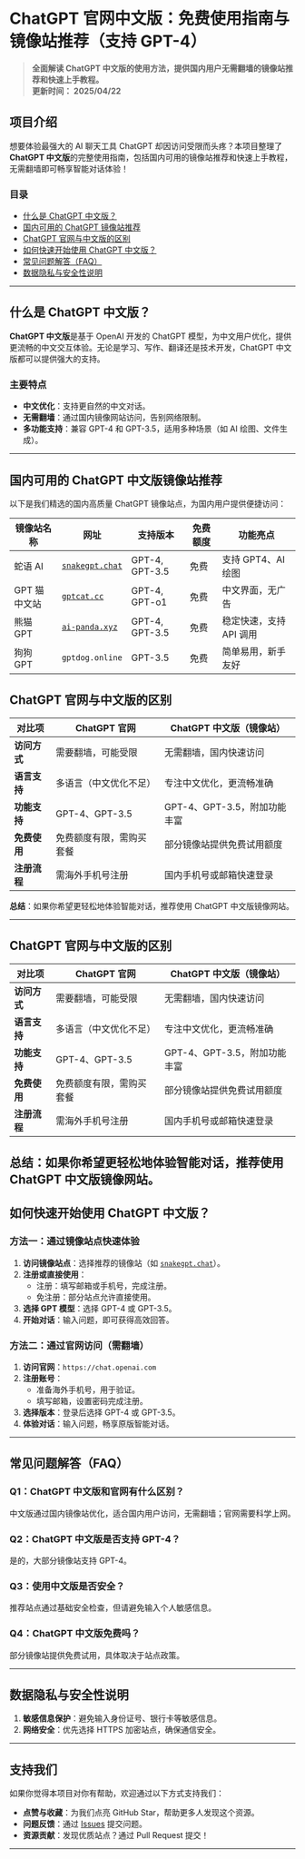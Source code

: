 # ChatGPT 官网中文版：免费使用指南与镜像站推荐（支持 GPT-4）

> **全面解读 ChatGPT 中文版的使用方法，提供国内用户无需翻墙的镜像站推荐和快速上手教程。**   
> **更新时间： 2025/04/22**   

## 项目介绍
想要体验最强大的 AI 聊天工具 ChatGPT 却因访问受限而头疼？本项目整理了 **ChatGPT 中文版**的完整使用指南，包括国内可用的镜像站推荐和快速上手教程，无需翻墙即可畅享智能对话体验！

### **目录**

- [什么是 ChatGPT 中文版？](#什么是-chatgpt-中文版)
- [国内可用的 ChatGPT 镜像站推荐](#国内可用的-chatgpt-中文版镜像站推荐)
- [ChatGPT 官网与中文版的区别](#chatgpt-官网与中文版的区别)
- [如何快速开始使用 ChatGPT 中文版？](#如何快速开始使用-chatgpt-中文版)
- [常见问题解答（FAQ）](#常见问题解答faq)
- [数据隐私与安全性说明](#数据隐私与安全性说明)


---

## 什么是 ChatGPT 中文版？
**ChatGPT 中文版**是基于 OpenAI 开发的 ChatGPT 模型，为中文用户优化，提供更流畅的中文交互体验。无论是学习、写作、翻译还是技术开发，ChatGPT 中文版都可以提供强大的支持。

### **主要特点**
- **中文优化**：支持更自然的中文对话。
- **无需翻墙**：通过国内镜像网站访问，告别网络限制。
- **多功能支持**：兼容 GPT-4 和 GPT-3.5，适用多种场景（如 AI 绘图、文件生成）。

---

## 国内可用的 ChatGPT 中文版镜像站推荐
以下是我们精选的国内高质量 ChatGPT 镜像站点，为国内用户提供便捷访问：

| 镜像站名称       | 网址                  | 支持版本            | 免费额度    | 功能亮点                   |
|----------------|---------------------|-----------------|---------|------------------------|
| 蛇语 AI       | [`snakegpt.chat`](https://snakegpt.chat)    | GPT-4, GPT-3.5 | 免费     | 支持 GPT4、AI 绘图       |
| GPT 猫中文站   | [`gptcat.cc`](https://gptcat.cc/)       | GPT-4, GPT-o1 | 免费     | 中文界面，无广告           |
| 熊猫 GPT       | [`ai-panda.xyz`](https://ai-panda.xyz/login?invite_code=34137c47)    | GPT-4, GPT-3.5 | 免费     | 稳定快速，支持 API 调用     |
| 狗狗 GPT       | `gptdog.online`   | GPT-3.5        | 免费     | 简单易用，新手友好         |
## ChatGPT 官网与中文版的区别

| 对比项             | ChatGPT 官网               | ChatGPT 中文版（镜像站）      |
|------------------|------------------------|-------------------------|
| **访问方式**       | 需要翻墙，可能受限         | 无需翻墙，国内快速访问        |
| **语言支持**       | 多语言（中文优化不足）       | 专注中文优化，更流畅准确        |
| **功能支持**       | GPT-4、GPT-3.5           | GPT-4、GPT-3.5，附加功能丰富   |
| **免费使用**       | 免费额度有限，需购买套餐      | 部分镜像站提供免费试用额度      |
| **注册流程**       | 需海外手机号注册           | 国内手机号或邮箱快速登录       |

**总结**：如果你希望更轻松地体验智能对话，推荐使用 ChatGPT 中文版镜像网站。

---

## ChatGPT 官网与中文版的区别

| 对比项             | ChatGPT 官网               | ChatGPT 中文版（镜像站）      |
|------------------|------------------------|-------------------------|
| **访问方式**       | 需要翻墙，可能受限         | 无需翻墙，国内快速访问        |
| **语言支持**       | 多语言（中文优化不足）       | 专注中文优化，更流畅准确        |
| **功能支持**       | GPT-4、GPT-3.5           | GPT-4、GPT-3.5，附加功能丰富   |
| **免费使用**       | 免费额度有限，需购买套餐      | 部分镜像站提供免费试用额度      |
| **注册流程**       | 需海外手机号注册           | 国内手机号或邮箱快速登录       |

**总结**：如果你希望更轻松地体验智能对话，推荐使用 ChatGPT 中文版镜像网站。
---

## 如何快速开始使用 ChatGPT 中文版？

### 方法一：通过镜像站点快速体验
1. **访问镜像站点**：选择推荐的镜像站（如 [`snakegpt.chat`](https://snakegpt.chat)）。
2. **注册或直接使用**：
   - 注册：填写邮箱或手机号，完成注册。
   - 免注册：部分站点允许直接使用。
3. **选择 GPT 模型**：选择 GPT-4 或 GPT-3.5。
4. **开始对话**：输入问题，即可获得高效回答。

### 方法二：通过官网访问（需翻墙）
1. **访问官网**：`https://chat.openai.com`
2. **注册账号**：
   - 准备海外手机号，用于验证。
   - 填写邮箱，设置密码完成注册。
3. **选择版本**：登录后选择 GPT-4 或 GPT-3.5。
4. **体验对话**：输入问题，畅享原版智能对话。

---

## 常见问题解答（FAQ）

### Q1：ChatGPT 中文版和官网有什么区别？
中文版通过国内镜像站优化，适合国内用户访问，无需翻墙；官网需要科学上网。

### Q2：ChatGPT 中文版是否支持 GPT-4？
是的，大部分镜像站支持 GPT-4。

### Q3：使用中文版是否安全？
推荐站点通过基础安全检查，但请避免输入个人敏感信息。

### Q4：ChatGPT 中文版免费吗？
部分镜像站提供免费试用，具体取决于站点政策。

---

## 数据隐私与安全性说明
1. **敏感信息保护**：避免输入身份证号、银行卡等敏感信息。
2. **网络安全**：优先选择 HTTPS 加密站点，确保通信安全。

---

## 支持我们
如果你觉得本项目对你有帮助，欢迎通过以下方式支持我们：
- **点赞与收藏**：为我们点亮 GitHub Star，帮助更多人发现这个资源。
- **问题反馈**：通过 [Issues](https://github.com/你的项目地址/issues) 提交问题。
- **资源贡献**：发现优质站点？通过 Pull Request 提交！

---


                                                                                                                                                                                                                                                                                                                                                                                           
                                                 